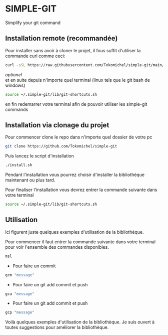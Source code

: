 # SIMPLE-GIT

Simplify your git command
## Installation remote (recommandée)
Pour installer sans avoir à cloner le projet, il fous suffit d'utiliser la commande curl comme ceci:
```bash
curl -sSL https://raw.githubusercontent.com/Tokomichel/simple-git/main/install-remote.sh | bash
```

*optionel*<br>
et en suite depuis n'importe quel terminal (linux tels que le git bash de windows)

```bash
source ~/.simple-git/lib/git-shortcuts.sh
```

en fin redemarrer votre terminal afin de pouvoir utiliser les simple-git commands

## Installation via clonage du projet
Pour commencer clone le repo dans n'importe quel dossier de votre pc
```bash
git clone https://github.com/Tokomichel/simple-git
```

Puis lancez le script d'installation
```bash
./install.sh
```

Pendant l'installation vous pourrez choisir d'installer la bibliothèque maintenant ou plus tard.

Pour finaliser l'installation vous devrez entrer la commande suivante dans votre terminal
```bash
source ~/.simple-git/lib/git-shortcuts.sh
```

## Utilisation

Ici figurent juste quelques exemples d'utilisation de la bibliothèque.

Pour commencer il faut entrer la commande suivante dans votre terminal pour voir l'ensemble des commandes disponibles.
```bash
msl
```
* Pour faire un commit
```bash
gcm "message"
```
* Pour faire un git add commit et push
```bash
gca "message" 
```
* Pour faire un git add commit et push
```bash
gcp "message"
```

Voilà quelques exemples d'utilisation de la bibliothèque.
Je suis ouvert à toutes suggestions pour améliorer la bibliothèque.


